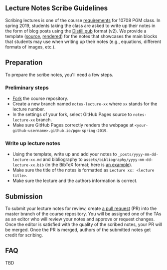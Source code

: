 Lecture Notes Scribe Guidelines
-------------------------------

Scribing lectures is one of the course [requirements](https://sailinglab.github.io/pgm-spring-2019/description/#grading) for 10708 PGM class.
In spring 2019, students taking the class are asked to write up their notes in the form of blog posts using the [Distill.pub](https://distill.pub/) format (v2).
We provide a template ([source](https://github.com/sailinglab/pgm-spring-2019/blob/master/_posts/2019-01-09-lecture-notes-template.md), [rendered](https://sailinglab.github.io/pgm-spring-2019/notes/lecture-notes-template/)) for the notes that showcases the main blocks that students may use when writing up their notes (e.g., equations, different formats of images, etc.).

## Preparation

To prepare the scribe notes, you'll need a few steps.

### Preliminary steps
- [Fork](https://help.github.com/articles/fork-a-repo/) the course repository.
- Create a new branch named `notes-lecture-xx` where `xx` stands for the lecture number.
- In the settings of your fork, select GitHub Pages source to `notes-lecture-xx` branch.
- Make sure GitHub Pages correctly renders the webpage at `<your-github-username>.github.io/pgm-spring-2019`.

### Write up lecture notes
- Using the template, write up and add your notes to `_posts/yyyy-mm-dd-lecture-xx.md` and bibliography to `assets/bibliography/yyyy-mm-dd-lecture-xx.bib` (in the BibTeX format; here is [an example](https://github.com/sailinglab/pgm-spring-2019/blob/master/assets/bibliography/2019-01-09-lecture-notes-template.bib)).
- Make sure the title of the notes is formatted as `Lecture xx: <lecture title>`.
- Make sure the lecture and the authors information is correct.

## Submission

To submit your lecture notes for review, create [a pull request](https://help.github.com/articles/about-pull-requests/) (PR) into the master branch of the course repository.
You will be assigned one of the TAs as an editor who will review your notes and approve or request changes.
Once the editor is satisfied with the quality of the scribed notes, your PR will be merged.
Once the PR is merged, authors of the submitted notes get credit for scribing.

## FAQ

TBD
